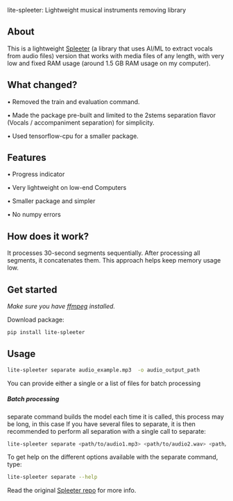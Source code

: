 lite-spleeter: Lightweight musical instruments removing library

## About
This is a lightweight [Spleeter](https://github.com/deezer/spleeter) (a library that uses AI/ML to extract vocals from audio files) version that works with media files of any length, with very low and fixed RAM usage (around 1.5 GB RAM usage on my computer).

## What changed?
• Removed the train and evaluation command.
 
• Made the package pre-built and limited to the 2stems separation flavor (Vocals / accompaniment separation) for simplicity.

• Used tensorflow-cpu for a smaller package.

## Features
• Progress indicator

• Very lightweight on low-end Computers

• Smaller package and simpler

• No numpy errors

## How does it work?
It processes 30-second segments sequentially. After processing all segments, it concatenates them. This approach helps keep memory usage low.

## Get started
*Make sure you have [ffmpeg](https://www.ffmpeg.org/download.html) installed.*

Download package:
```bash
pip install lite-spleeter
```



## Usage
```bash
lite-spleeter separate audio_example.mp3  -o audio_output_path
```

You can provide either a single or a list of files for batch processing

##### Batch processing
separate command builds the model each time it is called, this process may be long, in this case If you have several files to separate, it is then recommended to perform all separation with a single call to separate:
```bash
lite-spleeter separate <path/to/audio1.mp3> <path/to/audio2.wav> <path/to/audio3.ogg> -o audio_output _path
```


To get help on the different options available with the separate command, type:
```bash
lite-spleeter separate --help
```

Read the original [Spleeter repo](https://github.com/deezer/spleeter) for more info.